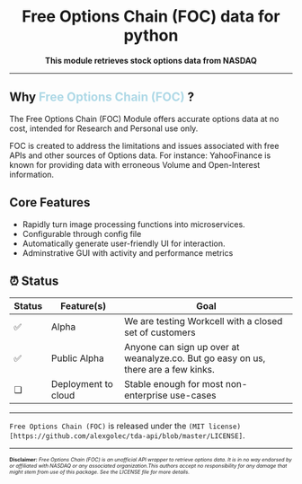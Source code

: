 
<!-- markdownlint-disable MD033 MD041 -->
<h1 align="center">
    Free Options Chain (FOC) data for python
</h1>
<p align="center">
    <strong>This module retrieves stock options data from NASDAQ</strong>
</p>

---
## Why <span style="color:lightblue;">Free Options Chain (FOC) </span> ?
The Free Options Chain (FOC) Module offers accurate options data at no cost, intended for Research and Personal use only.

FOC is created to address the limitations and issues associated with free APIs and other sources of Options data. For instance: YahooFinance is known for providing data with erroneous Volume and Open-Interest information.
## Core Features

- Rapidly turn image processing functions into microservices.
- Configurable through config file
- Automatically generate user-friendly UI for interaction.
- Adminstrative GUI with activity and performance metrics

## ⏰ Status

| Status | Feature(s) | Goal |
| ------ | ------ | ---- |
| ✅ | Alpha | We are testing Workcell with a closed set of customers |
| ✅ | Public Alpha | Anyone can sign up over at weanalyze.co. But go easy on us, there are a few kinks. |
| ❏ | Deployment to cloud | Stable enough for most non-enterprise use-cases |
---
``Free Options Chain (FOC)`` is released under the
`(MIT license) [https://github.com/alexgolec/tda-api/blob/master/LICENSE]`.

---
<span style="font-size: 9px;">**Disclaimer:** *Free Options Chain (FOC) is an unofficial API wrapper to retrieve options data. It is in no way endorsed by or affiliated with NASDAQ or any associated organization.This authors accept no responsibility for any damage that might stem from use of this package. See the LICENSE file for more details.*<span>